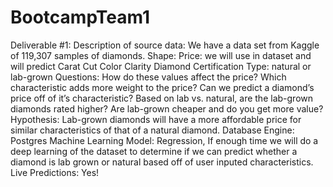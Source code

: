 # BootcampTeam1

Deliverable #1:
Description of source data:
We have a data set from Kaggle of 119,307 samples of diamonds.
Shape: 
Price: we will use in dataset and will predict
Carat
Cut
Color
Clarity
Diamond Certification 
Type: natural or lab-grown
Questions:
How do these values affect the price? 
Which characteristic adds more weight to the price? 
Can we predict a diamond’s price off of it’s characteristic? 
Based on lab vs. natural, are the lab-grown diamonds rated higher?
Are lab-grown cheaper and do you get more value? 
Hypothesis: Lab-grown diamonds will have a more affordable price for similar characteristics of that of a natural diamond. 
Database Engine: Postgres
Machine Learning Model: Regression, If enough time we will do a deep learning of the dataset to determine if we can predict whether a diamond is lab grown or natural based off of user inputed characteristics.
Live Predictions: Yes!